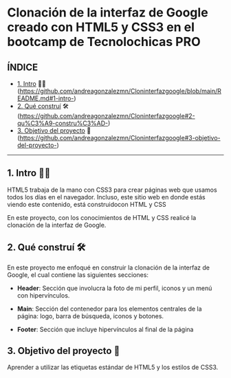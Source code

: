 # Clonación de la interfaz de Google creado con HTML5 y CSS3 en el bootcamp de Tecnolochicas PRO 

## ÍNDICE

* [1. Intro](#) 👩‍💻 (https://github.com/andreagonzalezmn/Cloninterfazgoogle/blob/main/README.md#1-intro-)
* [2. Qué construí](#) 🛠 (https://github.com/andreagonzalezmn/Cloninterfazgoogle#2-qu%C3%A9-constru%C3%AD-)
* [3. Objetivo del proyecto](#) 🎯 (https://github.com/andreagonzalezmn/Cloninterfazgoogle#3-objetivo-del-proyecto-)

****

## 1. Intro 👩‍💻
HTML5 trabaja de la mano con CSS3 para crear páginas web que usamos todos los días en el navegador. Incluso, este sitio web en donde estás viendo este contenido, está construidocon HTML y CSS 

En este proyecto, con los conocimientos de HTML y CSS realicé la clonación de la interfaz de Google.

## 2. Qué construí 🛠
En este proyecto me enfoqué en construir la clonación de la interfaz de Google, el cual contiene las siguientes secciones:

* **Header**: Sección que involucra la foto de mi perfil, iconos y un menú con hipervínculos.

* **Main**: Sección del contenedor para los elementos centrales de la página: logo, barra de búsqueda, iconos y botones.

* **Footer**: Sección que incluye hipervínculos al final de la página

## 3. Objetivo del proyecto 🎯
Aprender a utilizar las etiquetas estándar de HTML5 y los estilos de CSS3.
